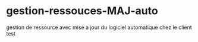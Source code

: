 # gestion-ressouces-MAJ-auto
gestion de ressource  avec mise a jour du logiciel automatique chez le client 
test